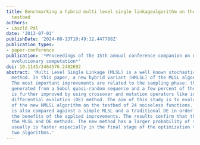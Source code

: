 ```yaml
---
title: Benchmarking a hybrid multi level single linkagealgorithm on the bbob noiseless
  testbed
authors:
- László Pál
date: '2013-07-01'
publishDate: '2024-08-13T10:49:12.447788Z'
publication_types:
- paper-conference
publication: '*Proceedings of the 15th annual conference companion on Genetic and
  evolutionary computation*'
doi: 10.1145/2464576.2482692
abstract: 'Multi Level Single Linkage (MLSL) is a well known stochastic global optimization
  method. In this paper, a new hybrid variant (HMLSL) of the MLSL algorithm is presented.
  The most important improvements are related to the sampling phase: the sample is
  generated from a Sobol quasi-random sequence and a few percent of the population
  is further improved by using crossover and mutation operators like in a traditional
  differential evolution (DE) method. The aim of this study is to evaluate the performance
  of the new HMLSL algorithm on the testbed of 24 noiseless functions. The new algorithm
  is also compared against a simple MLSL and a traditional DE in order to identify
  the benefits of the applied improvements. The results confirm that the HMLSL outperforms
  the MLSL and DE methods. The new method has a larger probability of success and
  usually is faster especially in the final stage of the optimization than the other
  two algorithms.'
---
```

